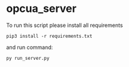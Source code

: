 # opcua_server

To run this script please install all requirements
```
pip3 install -r requirements.txt
```

and run command:

```
py run_server.py
```
